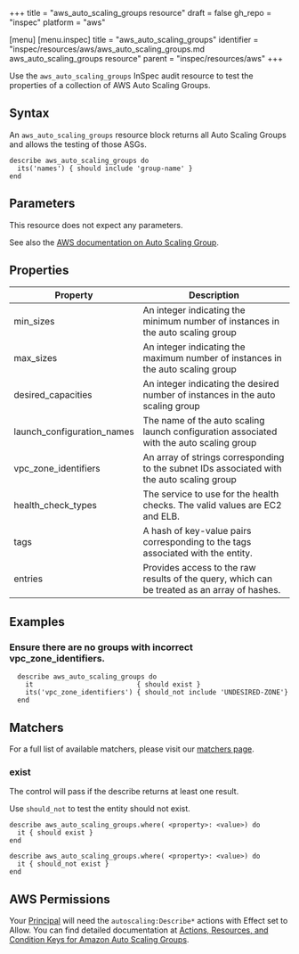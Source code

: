 +++
title = "aws_auto_scaling_groups resource"
draft = false
gh_repo = "inspec"
platform = "aws"

[menu]
  [menu.inspec]
    title = "aws_auto_scaling_groups"
    identifier = "inspec/resources/aws/aws_auto_scaling_groups.md aws_auto_scaling_groups resource"
    parent = "inspec/resources/aws"
+++

Use the `aws_auto_scaling_groups` InSpec audit resource to test the properties of a collection of AWS Auto Scaling Groups.

## Syntax

An `aws_auto_scaling_groups` resource block returns all Auto Scaling Groups and allows the testing of those ASGs.

    describe aws_auto_scaling_groups do
      its('names') { should include 'group-name' }
    end

## Parameters

This resource does not expect any parameters.

See also the [AWS documentation on Auto Scaling Group](https://docs.aws.amazon.com/autoscaling/ec2/userguide/AutoScalingGroup.html).

## Properties

| Property                   | Description                                                                                  |
| -------------------------- | -------------------------------------------------------------------------------------------- |
| min_sizes                  | An integer indicating the minimum number of instances in the auto scaling group              |
| max_sizes                  | An integer indicating the maximum number of instances in the auto scaling group              |
| desired_capacities         | An integer indicating the desired number of instances in the auto scaling group              |
| launch_configuration_names | The name of the auto scaling launch configuration associated with the auto scaling group     |
| vpc_zone_identifiers       | An array of strings corresponding to the subnet IDs associated with the auto scaling group   |
| health_check_types         | The service to use for the health checks. The valid values are EC2 and ELB.                  |
| tags                       | A hash of key-value pairs corresponding to the tags associated with the entity.              |
| entries                    | Provides access to the raw results of the query, which can be treated as an array of hashes. |

## Examples

### Ensure there are no groups with incorrect vpc_zone_identifiers.

      describe aws_auto_scaling_groups do
        it                          { should exist }
        its('vpc_zone_identifiers') { should_not include 'UNDESIRED-ZONE'}
      end

## Matchers

For a full list of available matchers, please visit our [matchers page](/inspec/matchers/).

### exist

The control will pass if the describe returns at least one result.

Use `should_not` to test the entity should not exist.

    describe aws_auto_scaling_groups.where( <property>: <value>) do
      it { should exist }
    end

    describe aws_auto_scaling_groups.where( <property>: <value>) do
      it { should_not exist }
    end

## AWS Permissions

Your [Principal](https://docs.aws.amazon.com/IAM/latest/UserGuide/intro-structure.html#intro-structure-principal) will need the `autoscaling:Describe*` actions with Effect set to Allow.
You can find detailed documentation at [Actions, Resources, and Condition Keys for Amazon Auto Scaling Groups](https://docs.aws.amazon.com/autoscaling/ec2/userguide/control-access-using-iam.html).
